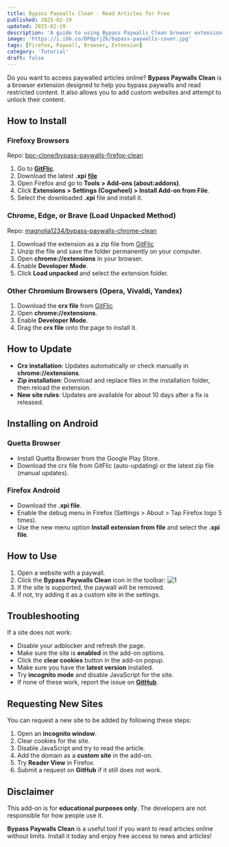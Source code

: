 ```yaml
---
title: Bypass Paywalls Clean - Read Articles for Free
published: 2025-02-19
updated: 2025-02-19
description: 'A guide to using Bypass Paywalls Clean browser extension for accessing restricted content and adding custom websites'
image: 'https://i.ibb.co/DPQprjZk/bypass-paywalls-cover.jpg'
tags: [Firefox, Paywall, Browser, Extension]
category: 'Tutorial'
draft: false
---
```


Do you want to access paywalled articles online? **Bypass Paywalls Clean** is a browser extension designed to help you bypass paywalls and read restricted content. It also allows you to add custom websites and attempt to unlock their content. 

## How to Install

### Firefoxy Browsers

Repo: [bpc-clone/bypass-paywalls-firefox-clean](https://github.com/bpc-clone/bypass-paywalls-firefox-clean)

1. Go to **[GitFlic](https://gitflic.ru/project/magnolia1234/bpc_uploads)**.
2. Download the latest **.xpi** **[file](https://gitflic.ru/project/magnolia1234/bpc_uploads/blob/raw?file=bypass_paywalls_clean-latest.xpi)**
3. Open Firefox and go to **Tools > Add-ons (about:addons)**.
4. Click **Extensions > Settings (Cogwheel) > Install Add-on from File**.
5. Select the downloaded **.xpi** file and install it.

### Chrome, Edge, or Brave (Load Unpacked Method)

Repo: [magnolia1234/bypass-paywalls-chrome-clean](https://gitflic.ru/project/magnolia1234/bypass-paywalls-chrome-clean)

1. Download the extension as a zip file from [GitFlic](https://gitflic.ru/project/magnolia1234/bpc_uploads/blob/raw?file=bypass-paywalls-chrome-clean-master.zip)
2. Unzip the file and save the folder permanently on your computer.
3. Open **chrome://extensions** in your browser.
4. Enable **Developer Mode**.
5. Click **Load unpacked** and select the extension folder.



### Other Chromium Browsers (Opera, Vivaldi, Yandex)
1. Download the **crx file** from [GitFlic](https://gitflic.ru/project/magnolia1234/bpc_uploads)
2. Open **chrome://extensions**.
3. Enable **Developer Mode**.
4. Drag the **crx file** onto the page to install it.

## How to Update
- **Crx installation**: Updates automatically or check manually in **chrome://extensions**.
- **Zip installation**: Download and replace files in the installation folder, then reload the extension.
- **New site rules**: Updates are available for about 10 days after a fix is released.

## Installing on Android

### Quetta Browser

- Install Quetta Browser from the Google Play Store.
- Download the crx file from GitFlic (auto-updating) or the latest zip file (manual updates).

### Firefox Android

- Download the **.xpi file**.
- Enable the debug menu in Firefox (Settings > About > Tap Firefox logo 5 times).
- Use the new menu option **Install extension from file** and select the **.xpi file**.

## How to Use
1. Open a website with a paywall.
2. Click the **Bypass Paywalls Clean** icon in the toolbar:
    ![1](https://i.ibb.co/W4LcfbJ1/bypass-paywalls.png)
3. If the site is supported, the paywall will be removed.
4. If not, try adding it as a custom site in the settings.



## Troubleshooting
If a site does not work:
- Disable your adblocker and refresh the page.
- Make sure the site is **enabled** in the add-on options.
- Click the **clear cookies** button in the add-on popup.
- Make sure you have the **latest version** installed.
- Try **incognito mode** and disable JavaScript for the site.
- If none of these work, report the issue on **[GitHub](https://github.com/bpc-clone/bypass-paywalls-firefox-clean/issues)**.

## Requesting New Sites
You can request a new site to be added by following these steps:
1. Open an **incognito window**.
2. Clear cookies for the site.
3. Disable JavaScript and try to read the article.
4. Add the domain as a **custom site** in the add-on.
5. Try **Reader View** in Firefox.
6. Submit a request on **GitHub** if it still does not work.

## Disclaimer
This add-on is for **educational purposes only**. The developers are not responsible for how people use it.

**Bypass Paywalls Clean** is a useful tool if you want to read articles online without limits. Install it today and enjoy free access to news and articles!

